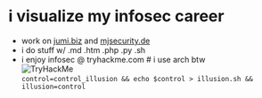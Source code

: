 # i visualize my infosec career
- work on [jumi.biz](https://jumi.biz) and [mjsecurity.de](https://mjsecurity.de)
- i do stuff w/ .md .htm .php .py .sh
- i enjoy infosec @ tryhackme.com # i use arch btw<br><img src="https://tryhackme-badges.s3.amazonaws.com/xuser01.png" alt="TryHackMe"><br>
`control=control_illusion && echo $control > illusion.sh && illusion=control`
